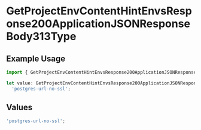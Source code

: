 # GetProjectEnvContentHintEnvsResponse200ApplicationJSONResponseBody313Type

## Example Usage

```typescript
import { GetProjectEnvContentHintEnvsResponse200ApplicationJSONResponseBody313Type } from '@vercel/client/models/operations';

let value: GetProjectEnvContentHintEnvsResponse200ApplicationJSONResponseBody313Type =
  'postgres-url-no-ssl';
```

## Values

```typescript
'postgres-url-no-ssl';
```
